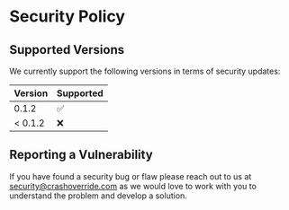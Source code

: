 # Security Policy

## Supported Versions

We currently support the following versions in terms of security updates:

| Version | Supported          |
|---------|--------------------|
| 0.1.2   | :white_check_mark: |
| < 0.1.2 | :x:                |

## Reporting a Vulnerability

If you have found a security bug or flaw please reach out to us at
[security@crashoverride.com](mailto:security@crashoverride.com) as
we would love to work with you to understand the problem and develop
a solution.
